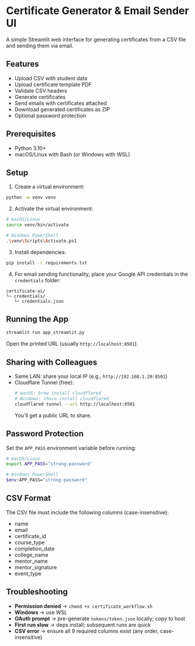 # Certificate Generator & Email Sender UI

A simple Streamlit web interface for generating certificates from a CSV file and sending them via email.

## Features

- Upload CSV with student data
- Upload certificate template PDF
- Validate CSV headers
- Generate certificates
- Send emails with certificates attached
- Download generated certificates as ZIP
- Optional password protection

## Prerequisites

- Python 3.10+
- macOS/Linux with Bash (or Windows with WSL)

## Setup

1. Create a virtual environment:

```bash
python -m venv venv
```

2. Activate the virtual environment:

```bash
# macOS/Linux
source venv/bin/activate

# Windows PowerShell
.\venv\Scripts\Activate.ps1
```

3. Install dependencies:

```bash
pip install -r requirements.txt
```

4. For email sending functionality, place your Google API credentials in the `credentials` folder:

```
certificate-ui/
└─ credentials/
   └─ credentials.json
```

## Running the App

```bash
streamlit run app_streamlit.py
```

Open the printed URL (usually `http://localhost:8501`).

## Sharing with Colleagues

- Same LAN: share your local IP (e.g., `http://192.168.1.20:8501`)
- Cloudflare Tunnel (free):
  ```bash
  # macOS: brew install cloudflared
  # Windows: choco install cloudflared
  cloudflared tunnel --url http://localhost:8501
  ```
  You'll get a public URL to share.

## Password Protection

Set the `APP_PASS` environment variable before running:

```bash
# macOS/Linux
export APP_PASS="strong-password"

# Windows PowerShell
$env:APP_PASS="strong-password"
```

## CSV Format

The CSV file must include the following columns (case-insensitive):

- name
- email
- certificate_id
- course_type
- completion_date
- college_name
- mentor_name
- mentor_signature
- event_type

## Troubleshooting

- **Permission denied** → `chmod +x certificate_workflow.sh`
- **Windows** → use WSL
- **OAuth prompt** → pre-generate `tokens/token.json` locally; copy to host
- **First run slow** → deps install; subsequent runs are quick
- **CSV error** → ensure all 9 required columns exist (any order, case-insensitive)